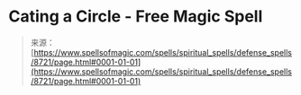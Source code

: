 <!--yml
category: 未分类
date: 2024-06-12 18:44:14
-->

# Cating a Circle - Free Magic Spell

> 来源：[https://www.spellsofmagic.com/spells/spiritual_spells/defense_spells/8721/page.html#0001-01-01](https://www.spellsofmagic.com/spells/spiritual_spells/defense_spells/8721/page.html#0001-01-01)